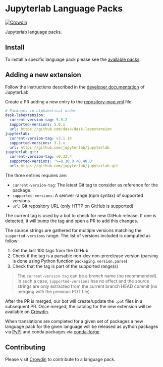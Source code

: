# Jupyterlab Language Packs

[![Crowdin](https://badges.crowdin.net/jupyterlab/localized.svg)](https://crowdin.com/project/jupyterlab)

Jupyterlab language packs.

## Install

To install a specific language pack please see the [available packs](https://github.com/jupyterlab/language-packs/tree/master/language-packs).

## Adding a new extension

Follow the instructions described in the [developer documentation](https://jupyterlab.readthedocs.io/en/stable/extension/internationalization.html) of JupyterLab.

Create a PR adding a new entry to the [repository-map.yml](https://github.com/jupyterlab/language-packs/blob/master/repository-map.yml) file.

```yaml
# Packages in alphabetical order
dask-labextension:
  current-version-tag: 5.0.2
  supported-versions: 5.0.x
  url: https://github.com/dask/dask-labextension
jupyterlab:
  current-version-tag: v3.1.14
  supported-versions: 3.1.x
  url: https://github.com/jupyterlab/jupyterlab
jupyterlab-git:
  current-version-tag: v0.32.4
  supported-versions: '>=0.30.0 <0.40.0'
  url: https://github.com/jupyterlab/jupyterlab-git
```

The three entries requires are:

- `current-version-tag`: The latest Git tag to consider as reference for the package.
- `supported-versions`: A semver range (npm syntax) of supported versions
- `url`: Git repository URL (only HTTP on GitHub is supported)

The current tag is used by a bot to check for new GitHub release. If one is detected, it
will bump the tag and open a PR to add this changes.

The source strings are gathered for multiple versions matching the `supported-versions` range.
The list of versions included is computed as follow:

1. Get the last 100 tags from the GitHub
2. Check if the tag is a parsable non-dev non-prerelease version (parsing is done using Python function `packaging.version.parse`)
3. Check that the tag is part of the supported range(s)

> The `current-version-tag` can be a _branch_ name (no recommended). In such a case, `supported-versions` has
> no effect and the source strings are only extracted from the current branch HEAD commit (no merging with the
> previous POT file).

After the PR is merged, our bot will create/update the `.pot` files in a subsequent PR. Once merged, the catalog for the new extension will be available on [Crowdin](https://crowdin.com/project/jupyterlab).

When translations are completed for a given set of packages a new language pack for the given language will be released as python packages via [PyPI](https://pypi.org/) and conda packages via [conda-forge](https://conda-forge.org/).

## Contributing

Please visit [Crowdin](https://crowdin.com/project/jupyterlab) to contribute to a language pack.
